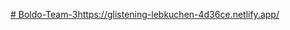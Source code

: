 [# Boldo-Team-3](https://glistening-lebkuchen-4d36ce.netlify.app/)https://glistening-lebkuchen-4d36ce.netlify.app/
